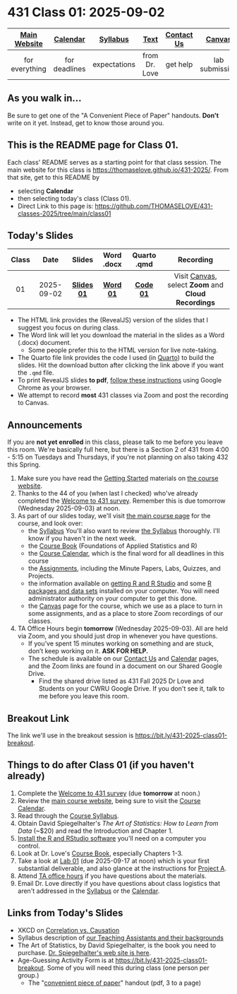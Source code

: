 # 431 Class 01: 2025-09-02

[Main Website](https://thomaselove.github.io/431-2025/) | [Calendar](https://thomaselove.github.io/431-2025/calendar.html) | [Syllabus](https://thomaselove.github.io/431-syllabus-2025/) | [Text](https://thomaselove.github.io/431-book/) | [Contact Us](https://thomaselove.github.io/431-2025/contact.html) | [Canvas](https://canvas.case.edu) | [Data and Code](https://github.com/THOMASELOVE/431-data)
:-----------: | :--------------: | :----------: | :---------: | :-------------: | :-----------: | :------------:
for everything | for deadlines | expectations | from Dr. Love | get help | lab submission | for downloads

## As you walk in...

Be sure to get one of the "A Convenient Piece of Paper" handouts. **Don't** write on it yet. Instead, get to know those around you.

## This is the README page for Class 01.

Each class' README serves as a starting point for that class session.
The main website for this class is <https://thomaselove.github.io/431-2025/>. From that site, get to this README by

- selecting **Calendar**
- then selecting today's class (Class 01).
- Direct Link to this page is: <https://github.com/THOMASELOVE/431-classes-2025/tree/main/class01>

## Today's Slides

Class | Date | Slides | Word .docx | Quarto .qmd | Recording
:---: | :--------: | :------: | :------: | :------: | :-------------:
01 | 2025-09-02 | **[Slides 01](https://thomaselove.github.io/431-slides-2025/class01.html)** | **[Word 01](https://thomaselove.github.io/431-slides-2025/class01w.docx)** | **[Code 01](https://github.com/THOMASELOVE/431-slides-2025/blob/main/class01.qmd)** | Visit [Canvas](https://canvas.case.edu/), select **Zoom** and **Cloud Recordings**

- The HTML link provides the (RevealJS) version of the slides that I suggest you focus on during class.
- The Word link will let you download the material in the slides as a Word (.docx) document.
    - Some people prefer this to the HTML version for live note-taking.
- The Quarto file link provides the code I used (in [Quarto](https://quarto.org/)) to build the slides. Hit the download button after clicking the link above if you want the `.qmd` file.
- To print RevealJS slides **to pdf**, [follow these instructions](https://quarto.org/docs/presentations/revealjs/presenting.html#print-to-pdf) using Google Chrome as your browser.
- We attempt to record **most** 431 classes via Zoom and post the recording to Canvas.

## Announcements

If you are **not yet enrolled** in this class, please talk to me before you leave this room. We're basically full here, but there is a Section 2 of 431 from 4:00 - 5:15 on Tuesdays and Thursdays, if you're not planning on also taking 432 this Spring.

1. Make sure you have read the [Getting Started](https://thomaselove.github.io/431-2025/#getting-started) materials on [the course website](https://thomaselove.github.io/431-2025/).
2. Thanks to the 44 of you (when last I checked) who've already completed the [Welcome to 431 survey](https://bit.ly/431-2025-welcome). Remember this is due tomorrow (Wednesday 2025-09-03) at noon.
3. As part of our slides today, we'll visit [the main course page](https://thomaselove.github.io/431-2025/) for the course, and look over:
    - the [Syllabus](https://thomaselove.github.io/431-syllabus-2025/) You'll also want to review [the Syllabus](https://thomaselove.github.io/431-syllabus-2025/) thoroughly. I'll know if you haven't in the next week.
    - the [Course Book](https://thomaselove.github.io/431-book/) (Foundations of Applied Statistics and R)
    - the [Course Calendar](https://thomaselove.github.io/431-2025/calendar.html), which is the final word for all deadlines in this course
    - the [Assignments](https://thomaselove.github.io/431-2025/assignments.html), including the Minute Papers, Labs, Quizzes, and Projects.
    - the information available on [getting R and R Studio](https://thomaselove.github.io/431-2025/software.html#installing-r-and-r-studio) and some [R packages and data sets](https://thomaselove.github.io/431-2025/software.html#installing-r-packages-and-datacode-for-431) installed on your computer. You will need administrator authority on your computer to get this done.
    - the [Canvas](https://canvas.case.edu/) page for the course, which we use as a place to turn in some assignments, and as a place to store Zoom recordings of our classes.
6. TA Office Hours begin **tomorrow** (Wednesday 2025-09-03). All are held via Zoom, and you should just drop in whenever you have questions.
    - If you’ve spent 15 minutes working on something and are stuck, don’t keep working on it. **ASK FOR HELP.**
    - The schedule is available on our [Contact Us](https://thomaselove.github.io/431-2025/contact.html) and [Calendar](https://thomaselove.github.io/431-2025/calendar.html#ta-office-hours) pages, and the Zoom links are found in a document on our Shared Google Drive.
        - Find the shared drive listed as 431 Fall 2025 Dr Love and Students on your CWRU Google Drive. If you don't see it, talk to me before you leave this room.

## Breakout Link

The link we'll use in the breakout session is <https://bit.ly/431-2025-class01-breakout>.

## Things to do after Class 01 (if you haven't already)

1. Complete the [Welcome to 431 survey](https://bit.ly/431-2025-welcome) (due **tomorrow** at noon.) 
2. Review the [main course website](https://thomaselove.github.io/431-2025/), being sure to visit the [Course Calendar](https://thomaselove.github.io/431-2025/calendar.html).
3. Read through the [Course Syllabus](https://thomaselove.github.io/431-syllabus-2025/).
4. Obtain David Spiegelhalter's *The Art of Statistics: How to Learn from Data* (~$20) and read the Introduction and Chapter 1.
5. [Install the R and RStudio software](https://thomaselove.github.io/431-2025/software.html) you'll need on a computer you control.
6. Look at Dr. Love's [Course Book](https://thomaselove.github.io/431-book/), especially Chapters 1-3.
7. Take a look at [Lab 01](https://github.com/THOMASELOVE/431-labs-2025/tree/main/lab1) (due 2025-09-17 at noon) which is your first substantial deliverable, and also glance at the instructions for [Project A](https://thomaselove.github.io/431-projectA-2025/).
8. Attend [TA office hours](https://thomaselove.github.io/431-2025/calendar.html#ta-office-hours) if you have questions about the materials.
9. Email Dr. Love directly if you have questions about class logistics that aren't addressed in the [Syllabus](https://thomaselove.github.io/431-syllabus-2025/) or the [Calendar](https://thomaselove.github.io/431-2025/calendar.html).

## Links from Today's Slides

- XKCD on [Correlation vs. Causation](https://xkcd.com/552)
- Syllabus description of [our Teaching Assistants and their backgrounds](https://thomaselove.github.io/431-syllabus-2025/08_teachingassistants.html)
- The Art of Statistics, by David Spiegelhalter, is the book you need to purchase. [Dr. Spiegelhalter's web site is here](http://www.statslab.cam.ac.uk/~david/).
- Age-Guessing Activity Form is at <https://bit.ly/431-2025-class01-breakout>. Some of you will need this during class (one person per group.)
    - The "[convenient piece of paper]()" handout (pdf, 3 to a page) 
